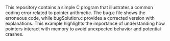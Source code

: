 This repository contains a simple C program that illustrates a common coding error related to pointer arithmetic. The bug.c file shows the erroneous code, while bugSolution.c provides a corrected version with explanations.  This example highlights the importance of understanding how pointers interact with memory to avoid unexpected behavior and potential crashes.